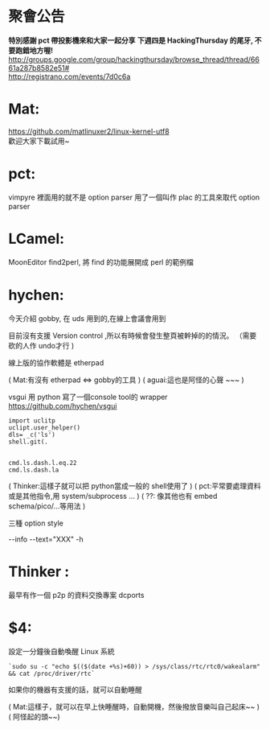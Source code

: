 # 聚會公告

**特別感謝 pct 帶投影機來和大家一起分享**
**下週四是 HackingThursday 的尾牙, 不要跑錯地方喔!**
<http://groups.google.com/group/hackingthursday/browse_thread/thread/6661a287b8582e51#>  
<http://registrano.com/events/7d0c6a>   

# Mat:

<https://github.com/matlinuxer2/linux-kernel-utf8>  
歡迎大家下載試用~

# pct:

vimpyre 裡面用的就不是 option  parser
用了一個叫作 plac 的工具來取代 option parser

# LCamel:

MoonEditor
find2perl, 將 find 的功能展開成 perl 的範例檔

# hychen:

今天介紹 gobby, 在 uds 用到的,在線上會議會用到

目前沒有支援 Version control ,所以有時候會發生整頁被幹掉的的情況。
（需要砍的人作 undo才行 )

線上版的協作軟體是 etherpad 

( Mat:有沒有 etherpad <=> gobby的工具 )
( aguai:這也是阿怪的心聲 ~~~ )


vsgui
用 python 寫了一個console tool的 wrapper
<https://github.com/hychen/vsgui>  


    import uclitp
    uclipt.user_helper()
    dls= _c('ls')
    shell.git(.
    
    
    cmd.ls.dash.l.eq.22
    cmd.ls.dash.la


( Thinker:這樣子就可以把 python當成一般的 shell使用了 )
( pct:平常要處理資料或是其他指令,用 system/subprocess ... )
( ??: 像其他也有 embed schema/pico/...等用法 )

三種 option style

--info
--text="XXX"
-h


# Thinker :

最早有作一個 p2p 的資料交換專案 dcports



# $4:

設定一分鐘後自動喚醒 Linux 系統


    `sudo su -c "echo $(($(date +%s)+60)) > /sys/class/rtc/rtc0/wakealarm" && cat /proc/driver/rtc`



如果你的機器有支援的話，就可以自動睡醒

( Mat:這樣子，就可以在早上快睡醒時，自動開機，然後撥放音樂叫自己起床~~ )
( 阿怪起的頭~~)